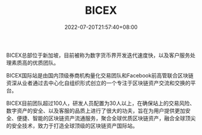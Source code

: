 ﻿---
weight: 
title: "BICEX"
description: "BICEX总部位于新加坡，目前被称为数字货币界开发迭代速度快，以及客户服务处理素质高的优质团队。"
date: 2022-07-20T21:57:40+08:00
lastmod: 2022-07-20T16:45:40+08:00
draft: false
authors: ["qianxun"]
featuredImage: "bicex.webp"
link: "https://1234btc.com/qk/bicex.html"
tags: ["交易所","BICEX"]
categories: ["navigation"]
navigation: ["交易所"]
lightgallery: true
toc: true
pinned: false
recommend: false
recommend1: false
---
BICEX总部位于新加坡，目前被称为数字货币界开发迭代速度快，以及客户服务处理素质高的优质团队。

BICEX国际站是由国内顶级券商机构量化交易团队和Facebook前高管联合区块链资深从业者通过去中心化自组织形式创立的一个专注于区块链资产交流和交换的平台。

BICEX目前团队超过100人，研发人员配置为30人以上，在确保站上的交易风险、数字资产的安全、以及客服的品质上进行了很大的功夫，旨在为用户提供更加安全、便捷、智能的区块链资产流通服务，聚合全球优质区块链资产，融合全球顶尖的安全技术，致力于打造全球顶级的区块链资产国际站。